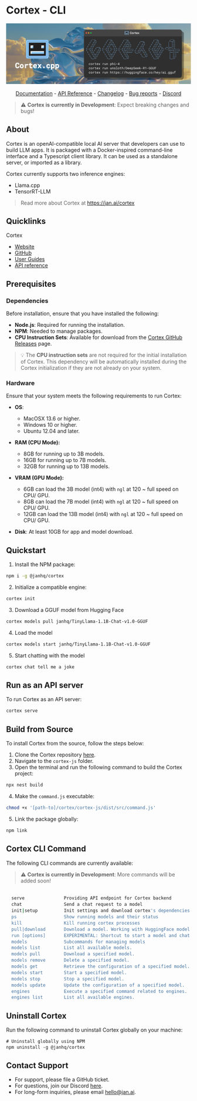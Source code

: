 # Cortex - CLI
<p align="center">
  <img alt="cortex-cpplogo" src="https://raw.githubusercontent.com/janhq/cortex/dev/assets/cortex-banner.png">
</p>

<p align="center">
  <a href="https://jan.ai/cortex">Documentation</a> - <a href="https://jan.ai/api-reference">API Reference</a> 
  - <a href="https://github.com/janhq/cortex/releases">Changelog</a> - <a href="https://github.com/janhq/cortex/issues">Bug reports</a> - <a href="https://discord.gg/AsJ8krTT3N">Discord</a>
</p>

> ⚠️ **Cortex is currently in Development**: Expect breaking changes and bugs!

## About
Cortex is an openAI-compatible local AI server that developers can use to build LLM apps. It is packaged with a Docker-inspired command-line interface and a Typescript client library. It can be used as a standalone server, or imported as a library. 

Cortex currently supports two inference engines:

- Llama.cpp
- TensorRT-LLM

> Read more about Cortex at https://jan.ai/cortex

## Quicklinks
Cortex
- [Website](https://jan.ai/)
- [GitHub](https://github.com/janhq/cortex)
- [User Guides](https://jan.ai/cortex)
- [API reference](https://jan.ai/api-reference)

## Prerequisites

### **Dependencies**

Before installation, ensure that you have installed the following:

- **Node.js**: Required for running the installation.
- **NPM**: Needed to manage packages.
- **CPU Instruction Sets**: Available for download from the [Cortex GitHub Releases](https://github.com/janhq/cortex/releases) page.


>💡 The **CPU instruction sets** are not required for the initial installation of Cortex. This dependency will be automatically installed during the Cortex initialization if they are not already on your system.


### **Hardware**

Ensure that your system meets the following requirements to run Cortex:

- **OS**:
  - MacOSX 13.6 or higher.
  - Windows 10 or higher.
  - Ubuntu 12.04 and later.
- **RAM (CPU Mode):**
  - 8GB for running up to 3B models.
  - 16GB for running up to 7B models.
  - 32GB for running up to 13B models.
- **VRAM (GPU Mode):**

  - 6GB can load the 3B model (int4) with `ngl` at 120 ~ full speed on CPU/ GPU.
  - 8GB can load the 7B model (int4) with `ngl` at 120 ~ full speed on CPU/ GPU.
  - 12GB can load the 13B model (int4) with `ngl` at 120 ~ full speed on CPU/ GPU.

- **Disk**: At least 10GB for app and model download.

## Quickstart
1. Install the NPM package:
``` bash
npm i -g @janhq/cortex
```

2. Initialize a compatible engine:
``` bash
cortex init
```

3. Download a GGUF model from Hugging Face
``` bash
cortex models pull janhq/TinyLlama-1.1B-Chat-v1.0-GGUF
```
4. Load the model
``` bash
cortex models start janhq/TinyLlama-1.1B-Chat-v1.0-GGUF
```

5. Start chatting with the model
``` bash
cortex chat tell me a joke
```


## Run as an API server
To run Cortex as an API server:
```bash
cortex serve
```

## Build from Source

To install Cortex from the source, follow the steps below:

1. Clone the Cortex repository [here](https://github.com/janhq/cortex/tree/dev).
2. Navigate to the `cortex-js` folder.
3. Open the terminal and run the following command to build the Cortex project:

```bash
npx nest build
```

4. Make the `command.js` executable:

```bash
chmod +x '[path-to]/cortex/cortex-js/dist/src/command.js'
```

5. Link the package globally:

```bash
npm link
```

## Cortex CLI Command
The following CLI commands are currently available:
> ⚠️ **Cortex is currently in Development**: More commands will be added soon!

```bash

  serve               Providing API endpoint for Cortex backend
  chat                Send a chat request to a model
  init|setup          Init settings and download cortex's dependencies
  ps                  Show running models and their status
  kill                Kill running cortex processes
  pull|download       Download a model. Working with HuggingFace model id.
  run [options]       EXPERIMENTAL: Shortcut to start a model and chat
  models              Subcommands for managing models
  models list         List all available models.
  models pull         Download a specified model.
  models remove       Delete a specified model.
  models get          Retrieve the configuration of a specified model.
  models start        Start a specified model.
  models stop         Stop a specified model.
  models update       Update the configuration of a specified model.
  engines             Execute a specified command related to engines.
  engines list        List all available engines.
```
## Uninstall Cortex

Run the following command to uninstall Cortex globally on your machine:

```
# Uninstall globally using NPM
npm uninstall -g @janhq/cortex
```
## Contact Support
- For support, please file a GitHub ticket.
- For questions, join our Discord [here](https://discord.gg/FTk2MvZwJH).
- For long-form inquiries, please email [hello@jan.ai](mailto:hello@jan.ai).
